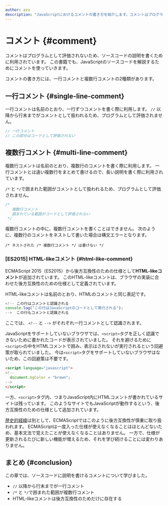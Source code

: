 ```yaml
---
author: azu
description: "JavaScriptにおけるコメントの書き方を紹介します。コメントはプログラムとして評価されないので、ソースコードに対する説明を書くために利用します。"
---
```


# コメント {#comment}

コメントはプログラムとして評価されないため、ソースコードの説明を書くために利用されています。
この書籍でも、JavaScriptのソースコードを解説するためにコメントを使っていきます。

コメントの書き方には、一行コメントと複数行コメントの2種類があります。

## 一行コメント {#single-line-comment}

一行コメントは名前のとおり、一行ずつコメントを書く際に利用します。
`//` 以降から行末までがコメントとして扱われるため、プログラムとして評価されません。

```js
// 一行コメント
// この部分はコードとして評価されない
```

## 複数行コメント {#multi-line-comment}

複数行コメントは名前のとおり、複数行のコメントを書く際に利用します。
一行コメントとは違い複数行をまとめて書けるので、長い説明を書く際に利用されています。

`/*` と `*/`で囲まれた範囲がコメントとして扱われるため、プログラムとして評価されません。

```js
/*
   複数行コメント
   囲まれている範囲がコードとして評価されない
 */
```

複数行コメントの中に、複数行コメントを書くことはできません。
次のように、複数行のコメントをネストして書いた場合は構文エラーとなります。

```
/* ネストされた /* 複数行コメント */ は書けない */
```

### [ES2015] HTML-likeコメント {#html-like-comment}

ECMAScript 2015（ES2015）から後方互換性のための仕様として**HTML-likeコメント**が追加されています。
このHTML-likeコメントは、ブラウザの実装に合わせた後方互換性のための仕様として定義されています。

HTML-likeコメントは名前のとおり、HTMLのコメントと同じ表記です。

<!-- textlint-disable eslint -->
<!-- HTML-likeコメントはScript空間のみであるためdoctestしない -->
<!-- doctest:disable -->
```js
<!-- この行はコメントと認識される
console.log("この行はJavaScriptのコードとして実行される");
-->  この行もコメントと認識される
```

<!-- textlint-enable eslint -->

ここでは、 `<!--` と `-->` がそれぞれ一行コメントとして認識されます。

JavaScriptをサポートしていないブラウザでは、`<script>`タグを正しく認識できないために書かれたコードが表示されていました。
それを避けるために`<script>`の中をHTMLコメントで囲み、表示はされないが実行されるという回避策が取られていました。
今は`<script>`タグをサポートしていないブラウザはないため、この回避策は不要です。

```html
<script language="javascript">
<!--
  document.bgColor = "brown";
-->
</script>
```

一方、`<script>`タグ内、つまりJavaScript内にHTMLコメントが書かれているサイトは残っています。
このようなサイトでもJavaScriptが動作するという、後方互換性のための仕様として追加されています。

[歴史的経緯][ES6 In Depth: Arrow functions]は別として、ECMAScriptではこのように後方互換性が慎重に取り扱われます。
ECMAScriptは一度入った仕様が使えなくなることはほとんどないため、基本文法で覚えたことが使えなくなることはありません。
一方で、仕様が更新されるたびに新しい機能が増えるため、それを学び続けることには変わりありません。

## まとめ {#conclusion}

この章では、ソースコードに説明を書けるコメントについて学びました。

- `//` 以降から行末までが一行コメント
- `/*` と `*/`で囲まれた範囲が複数行コメント
- HTML-likeコメントは後方互換性のためだけに存在する

[Annex B (normative)]: http://www.ecma-international.org/ecma-262/6.0/#sec-additional-ecmascript-features-for-web-browsers
[ES6 In Depth: Arrow functions]: https://dev.mozilla.jp/2016/03/es6-in-depth-arrow-functions/ "ES6 In Depth: Arrow functions | Mozilla Developer Street (modest)"
[JSDoc]: https://ja.wikipedia.org/wiki/JSDoc
